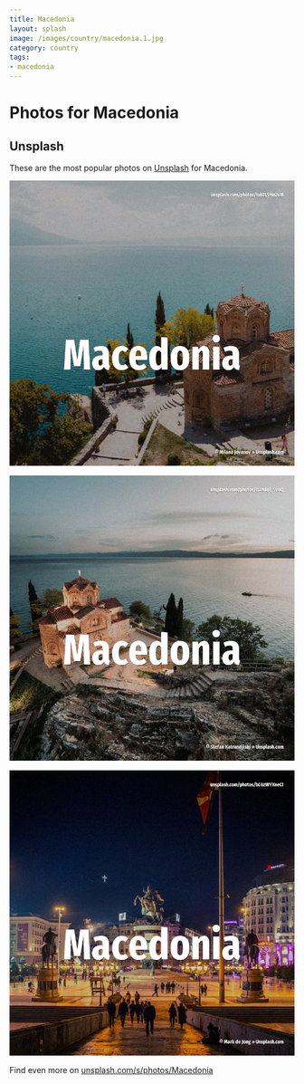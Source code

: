 ```yaml
---
title: Macedonia
layout: splash
image: /images/country/macedonia.1.jpg
category: country
tags:
- macedonia
---
```

# Photos for Macedonia

## Unsplash

These are the most popular photos on [Unsplash](https://unsplash.com) for Macedonia.

![Macedonia](/images/country/macedonia.1.jpg)

![Macedonia](/images/country/macedonia.2.jpg)

![Macedonia](/images/country/macedonia.3.jpg)

Find even more on [unsplash.com/s/photos/Macedonia](https://unsplash.com/s/photos/Macedonia)